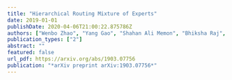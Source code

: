 ```yaml
---
title: "Hierarchical Routing Mixture of Experts"
date: 2019-01-01
publishDate: 2020-04-06T21:00:22.875786Z
authors: ["Wenbo Zhao", "Yang Gao", "Shahan Ali Memon", "Bhiksha Raj", "Rita Singh"]
publication_types: ["2"]
abstract: ""
featured: false
url_pdf: https://arxiv.org/abs/1903.07756
publication: "*arXiv preprint arXiv:1903.07756*"
---
```


